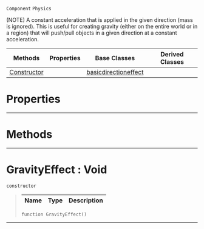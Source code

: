  `Component` `Physics`



(NOTE) A constant acceleration that is applied in the given direction (mass is ignored). This is useful for creating gravity (either on the entire world or in a region) that will push/pull objects in a given direction at a constant acceleration.

|Methods|Properties|Base Classes|Derived Classes|
|---|---|---|---|
|[ Constructor](https://github.com/zeroengineteam/ZeroDocs/blob/master/code_reference/class_reference/gravityeffect.markdown#gravityeffect-void)| |[basicdirectioneffect](https://github.com/zeroengineteam/ZeroDocs/blob/master/code_reference/class_reference/basicdirectioneffect.markdown)| |


 #  Properties


---  
 #  Methods


---  
 #  GravityEffect : Void

 `constructor`

> 
> |Name|Type|Description|
> |---|---|---|
> ``` lang=cpp, name=Zilch
> function GravityEffect()
> ``` 


---  
 

 